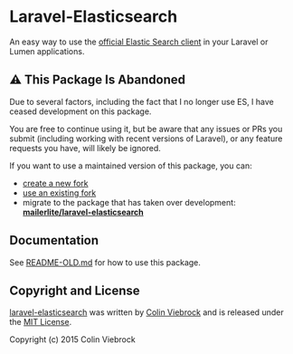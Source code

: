 # Laravel-Elasticsearch

An easy way to use the [official Elastic Search client](https://github.com/elastic/elasticsearch-php) in your Laravel or Lumen applications.

## ⚠️ This Package Is Abandoned
Due to several factors, including the fact that I no longer use ES,
I have ceased development on this package.

You are free to continue using it, but be aware that any issues or PRs
you submit (including working with recent versions of Laravel), or any
feature requests you have, will likely be ignored.

If you want to use a maintained version of this package, you can:
- [create a new fork](https://github.com/cviebrock/laravel-elasticsearch/fork)
- [use an existing fork](https://github.com/cviebrock/laravel-elasticsearch/forks)
- migrate to the package that has taken over development: **[mailerlite/laravel-elasticsearch](https://github.com/mailerlite/laravel-elasticsearch)**


## Documentation

See [README-OLD.md](README-OLD.md) for how to use this package.

## Copyright and License

[laravel-elasticsearch](https://github.com/cviebrock/laravel-elasticsearch)
was written by [Colin Viebrock](http://viebrock.ca) and is released under the 
[MIT License](LICENSE.md).

Copyright (c) 2015 Colin Viebrock
